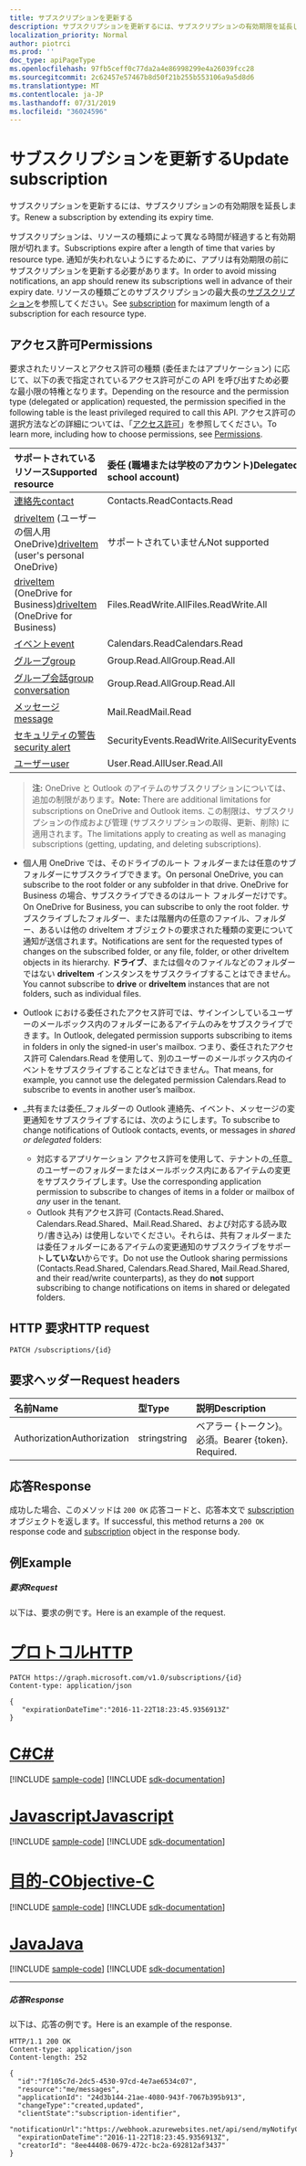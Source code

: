 ```yaml
---
title: サブスクリプションを更新する
description: サブスクリプションを更新するには、サブスクリプションの有効期限を延長します。
localization_priority: Normal
author: piotrci
ms.prod: ''
doc_type: apiPageType
ms.openlocfilehash: 97fb5ceff0c77da2a4e86998299e4a26039fcc28
ms.sourcegitcommit: 2c62457e57467b8d50f21b255b553106a9a5d8d6
ms.translationtype: MT
ms.contentlocale: ja-JP
ms.lasthandoff: 07/31/2019
ms.locfileid: "36024596"
---
```

# <a name="update-subscription"></a><span data-ttu-id="71ace-103">サブスクリプションを更新する</span><span class="sxs-lookup"><span data-stu-id="71ace-103">Update subscription</span></span>

<span data-ttu-id="71ace-104">サブスクリプションを更新するには、サブスクリプションの有効期限を延長します。</span><span class="sxs-lookup"><span data-stu-id="71ace-104">Renew a subscription by extending its expiry time.</span></span>

<span data-ttu-id="71ace-105">サブスクリプションは、リソースの種類によって異なる時間が経過すると有効期限が切れます。</span><span class="sxs-lookup"><span data-stu-id="71ace-105">Subscriptions expire after a length of time that varies by resource type.</span></span> <span data-ttu-id="71ace-106">通知が失われないようにするために、アプリは有効期限の前にサブスクリプションを更新する必要があります。</span><span class="sxs-lookup"><span data-stu-id="71ace-106">In order to avoid missing notifications, an app should renew its subscriptions well in advance of their expiry date.</span></span> <span data-ttu-id="71ace-107">リソースの種類ごとのサブスクリプションの最大長の[サブスクリプション](../resources/subscription.md)を参照してください。</span><span class="sxs-lookup"><span data-stu-id="71ace-107">See [subscription](../resources/subscription.md) for maximum length of a subscription for each resource type.</span></span>

## <a name="permissions"></a><span data-ttu-id="71ace-108">アクセス許可</span><span class="sxs-lookup"><span data-stu-id="71ace-108">Permissions</span></span>

<span data-ttu-id="71ace-109">要求されたリソースとアクセス許可の種類 (委任またはアプリケーション) に応じて、以下の表で指定されているアクセス許可がこの API を呼び出すため必要な最小限の特権となります。</span><span class="sxs-lookup"><span data-stu-id="71ace-109">Depending on the resource and the permission type (delegated or application) requested, the permission specified in the following table is the least privileged required to call this API.</span></span> <span data-ttu-id="71ace-110">アクセス許可の選択方法などの詳細については、「[アクセス許可](/graph/permissions-reference)」を参照してください。</span><span class="sxs-lookup"><span data-stu-id="71ace-110">To learn more, including how to choose permissions, see [Permissions](/graph/permissions-reference).</span></span>

| <span data-ttu-id="71ace-111">サポートされているリソース</span><span class="sxs-lookup"><span data-stu-id="71ace-111">Supported resource</span></span> | <span data-ttu-id="71ace-112">委任 (職場または学校のアカウント)</span><span class="sxs-lookup"><span data-stu-id="71ace-112">Delegated (work or school account)</span></span> | <span data-ttu-id="71ace-113">委任 (個人用 Microsoft アカウント)</span><span class="sxs-lookup"><span data-stu-id="71ace-113">Delegated (personal Microsoft account)</span></span> | <span data-ttu-id="71ace-114">アプリケーション</span><span class="sxs-lookup"><span data-stu-id="71ace-114">Application</span></span> |
|:-----|:-----|:-----|:-----|
|[<span data-ttu-id="71ace-115">連絡先</span><span class="sxs-lookup"><span data-stu-id="71ace-115">contact</span></span>](../resources/contact.md) | <span data-ttu-id="71ace-116">Contacts.Read</span><span class="sxs-lookup"><span data-stu-id="71ace-116">Contacts.Read</span></span> | <span data-ttu-id="71ace-117">Contacts.Read</span><span class="sxs-lookup"><span data-stu-id="71ace-117">Contacts.Read</span></span> | <span data-ttu-id="71ace-118">Contacts.Read</span><span class="sxs-lookup"><span data-stu-id="71ace-118">Contacts.Read</span></span> |
|<span data-ttu-id="71ace-119">[driveItem](../resources/driveitem.md) (ユーザーの個人用 OneDrive)</span><span class="sxs-lookup"><span data-stu-id="71ace-119">[driveItem](../resources/driveitem.md) (user's personal OneDrive)</span></span> | <span data-ttu-id="71ace-120">サポートされていません</span><span class="sxs-lookup"><span data-stu-id="71ace-120">Not supported</span></span> | <span data-ttu-id="71ace-121">Files.ReadWrite</span><span class="sxs-lookup"><span data-stu-id="71ace-121">Files.ReadWrite</span></span> | <span data-ttu-id="71ace-122">サポートされていません</span><span class="sxs-lookup"><span data-stu-id="71ace-122">Not supported</span></span> |
|<span data-ttu-id="71ace-123">[driveItem](../resources/driveitem.md) (OneDrive for Business)</span><span class="sxs-lookup"><span data-stu-id="71ace-123">[driveItem](../resources/driveitem.md) (OneDrive for Business)</span></span> | <span data-ttu-id="71ace-124">Files.ReadWrite.All</span><span class="sxs-lookup"><span data-stu-id="71ace-124">Files.ReadWrite.All</span></span> | <span data-ttu-id="71ace-125">サポートされていません</span><span class="sxs-lookup"><span data-stu-id="71ace-125">Not supported</span></span> | <span data-ttu-id="71ace-126">Files.ReadWrite.All</span><span class="sxs-lookup"><span data-stu-id="71ace-126">Files.ReadWrite.All</span></span> |
|[<span data-ttu-id="71ace-127">イベント</span><span class="sxs-lookup"><span data-stu-id="71ace-127">event</span></span>](../resources/event.md) | <span data-ttu-id="71ace-128">Calendars.Read</span><span class="sxs-lookup"><span data-stu-id="71ace-128">Calendars.Read</span></span> | <span data-ttu-id="71ace-129">Calendars.Read</span><span class="sxs-lookup"><span data-stu-id="71ace-129">Calendars.Read</span></span> | <span data-ttu-id="71ace-130">Calendars.Read</span><span class="sxs-lookup"><span data-stu-id="71ace-130">Calendars.Read</span></span> |
|[<span data-ttu-id="71ace-131">グループ</span><span class="sxs-lookup"><span data-stu-id="71ace-131">group</span></span>](../resources/group.md) | <span data-ttu-id="71ace-132">Group.Read.All</span><span class="sxs-lookup"><span data-stu-id="71ace-132">Group.Read.All</span></span> | <span data-ttu-id="71ace-133">サポート対象外</span><span class="sxs-lookup"><span data-stu-id="71ace-133">Not supported</span></span> | <span data-ttu-id="71ace-134">Group.Read.All</span><span class="sxs-lookup"><span data-stu-id="71ace-134">Group.Read.All</span></span> |
|[<span data-ttu-id="71ace-135">グループ会話</span><span class="sxs-lookup"><span data-stu-id="71ace-135">group conversation</span></span>](../resources/conversation.md) | <span data-ttu-id="71ace-136">Group.Read.All</span><span class="sxs-lookup"><span data-stu-id="71ace-136">Group.Read.All</span></span> | <span data-ttu-id="71ace-137">非サポート</span><span class="sxs-lookup"><span data-stu-id="71ace-137">Not supported</span></span> | <span data-ttu-id="71ace-138">非サポート</span><span class="sxs-lookup"><span data-stu-id="71ace-138">Not supported</span></span> |
|[<span data-ttu-id="71ace-139">メッセージ</span><span class="sxs-lookup"><span data-stu-id="71ace-139">message</span></span>](../resources/message.md) | <span data-ttu-id="71ace-140">Mail.Read</span><span class="sxs-lookup"><span data-stu-id="71ace-140">Mail.Read</span></span> | <span data-ttu-id="71ace-141">Mail.Read</span><span class="sxs-lookup"><span data-stu-id="71ace-141">Mail.Read</span></span> | <span data-ttu-id="71ace-142">Mail.Read</span><span class="sxs-lookup"><span data-stu-id="71ace-142">Mail.Read</span></span> |
|[<span data-ttu-id="71ace-143">セキュリティの警告</span><span class="sxs-lookup"><span data-stu-id="71ace-143">security alert</span></span>](../resources/alert.md) | <span data-ttu-id="71ace-144">SecurityEvents.ReadWrite.All</span><span class="sxs-lookup"><span data-stu-id="71ace-144">SecurityEvents.ReadWrite.All</span></span> | <span data-ttu-id="71ace-145">サポート対象外</span><span class="sxs-lookup"><span data-stu-id="71ace-145">Not supported</span></span> | <span data-ttu-id="71ace-146">SecurityEvents.ReadWrite.All</span><span class="sxs-lookup"><span data-stu-id="71ace-146">SecurityEvents.ReadWrite.All</span></span> |
|[<span data-ttu-id="71ace-147">ユーザー</span><span class="sxs-lookup"><span data-stu-id="71ace-147">user</span></span>](../resources/user.md) | <span data-ttu-id="71ace-148">User.Read.All</span><span class="sxs-lookup"><span data-stu-id="71ace-148">User.Read.All</span></span> | <span data-ttu-id="71ace-149">User.Read.All</span><span class="sxs-lookup"><span data-stu-id="71ace-149">User.Read.All</span></span> | <span data-ttu-id="71ace-150">User.Read.All</span><span class="sxs-lookup"><span data-stu-id="71ace-150">User.Read.All</span></span> |

> <span data-ttu-id="71ace-151">**注:** OneDrive と Outlook のアイテムのサブスクリプションについては、追加の制限があります。</span><span class="sxs-lookup"><span data-stu-id="71ace-151">**Note:** There are additional limitations for subscriptions on OneDrive and Outlook items.</span></span> <span data-ttu-id="71ace-152">この制限は、サブスクリプションの作成および管理 (サブスクリプションの取得、更新、削除) に適用されます。</span><span class="sxs-lookup"><span data-stu-id="71ace-152">The limitations apply to creating as well as managing subscriptions (getting, updating, and deleting subscriptions).</span></span>

- <span data-ttu-id="71ace-153">個人用 OneDrive では、そのドライブのルート フォルダーまたは任意のサブフォルダーにサブスクライブできます。</span><span class="sxs-lookup"><span data-stu-id="71ace-153">On personal OneDrive, you can subscribe to the root folder or any subfolder in that drive.</span></span> <span data-ttu-id="71ace-154">OneDrive for Business の場合、サブスクライブできるのはルート フォルダーだけです。</span><span class="sxs-lookup"><span data-stu-id="71ace-154">On OneDrive for Business, you can subscribe to only the root folder.</span></span> <span data-ttu-id="71ace-155">サブスクライブしたフォルダー、または階層内の任意のファイル、フォルダー、あるいは他の driveItem オブジェクトの要求された種類の変更について通知が送信されます。</span><span class="sxs-lookup"><span data-stu-id="71ace-155">Notifications are sent for the requested types of changes on the subscribed folder, or any file, folder, or other driveItem objects in its hierarchy.</span></span> <span data-ttu-id="71ace-156">**ドライブ**、または個々のファイルなどのフォルダーではない **driveItem** インスタンスをサブスクライブすることはできません。</span><span class="sxs-lookup"><span data-stu-id="71ace-156">You cannot subscribe to **drive** or **driveItem** instances that are not folders, such as individual files.</span></span>

- <span data-ttu-id="71ace-157">Outlook における委任されたアクセス許可では、サインインしているユーザーのメールボックス内のフォルダーにあるアイテムのみをサブスクライブできます。</span><span class="sxs-lookup"><span data-stu-id="71ace-157">In Outlook, delegated permission supports subscribing to items in folders in only the signed-in user's mailbox.</span></span> <span data-ttu-id="71ace-158">つまり、委任されたアクセス許可 Calendars.Read を使用して、別のユーザーのメールボックス内のイベントをサブスクライブすることなどはできません。</span><span class="sxs-lookup"><span data-stu-id="71ace-158">That means, for example, you cannot use the delegated permission Calendars.Read to subscribe to events in another user’s mailbox.</span></span>
- <span data-ttu-id="71ace-159">_共有または委任_フォルダーの Outlook 連絡先、イベント、メッセージの変更通知をサブスクライブするには、次のようにします。</span><span class="sxs-lookup"><span data-stu-id="71ace-159">To subscribe to change notifications of Outlook contacts, events, or messages in _shared or delegated_ folders:</span></span>

  - <span data-ttu-id="71ace-160">対応するアプリケーション アクセス許可を使用して、テナントの_任意_のユーザーのフォルダーまたはメールボックス内にあるアイテムの変更をサブスクライブします。</span><span class="sxs-lookup"><span data-stu-id="71ace-160">Use the corresponding application permission to subscribe to changes of items in a folder or mailbox of _any_ user in the tenant.</span></span>
  - <span data-ttu-id="71ace-161">Outlook 共有アクセス許可 (Contacts.Read.Shared、Calendars.Read.Shared、Mail.Read.Shared、および対応する読み取り/書き込み) は使用しないでください。それらは、共有フォルダーまたは委任フォルダーにあるアイテムの変更通知のサブスクライブをサポート**していない**からです。</span><span class="sxs-lookup"><span data-stu-id="71ace-161">Do not use the Outlook sharing permissions (Contacts.Read.Shared, Calendars.Read.Shared, Mail.Read.Shared, and their read/write counterparts), as they do **not** support subscribing to change notifications on items in shared or delegated folders.</span></span>


## <a name="http-request"></a><span data-ttu-id="71ace-162">HTTP 要求</span><span class="sxs-lookup"><span data-stu-id="71ace-162">HTTP request</span></span>

<!-- { "blockType": "ignored" } -->

```http
PATCH /subscriptions/{id}
```

## <a name="request-headers"></a><span data-ttu-id="71ace-163">要求ヘッダー</span><span class="sxs-lookup"><span data-stu-id="71ace-163">Request headers</span></span>

| <span data-ttu-id="71ace-164">名前</span><span class="sxs-lookup"><span data-stu-id="71ace-164">Name</span></span>       | <span data-ttu-id="71ace-165">型</span><span class="sxs-lookup"><span data-stu-id="71ace-165">Type</span></span> | <span data-ttu-id="71ace-166">説明</span><span class="sxs-lookup"><span data-stu-id="71ace-166">Description</span></span>|
|:-----------|:------|:----------|
| <span data-ttu-id="71ace-167">Authorization</span><span class="sxs-lookup"><span data-stu-id="71ace-167">Authorization</span></span>  | <span data-ttu-id="71ace-168">string</span><span class="sxs-lookup"><span data-stu-id="71ace-168">string</span></span>  | <span data-ttu-id="71ace-p106">ベアラー {トークン}。必須。</span><span class="sxs-lookup"><span data-stu-id="71ace-p106">Bearer {token}. Required.</span></span> |

## <a name="response"></a><span data-ttu-id="71ace-171">応答</span><span class="sxs-lookup"><span data-stu-id="71ace-171">Response</span></span>

<span data-ttu-id="71ace-172">成功した場合、このメソッドは `200 OK` 応答コードと、応答本文で [subscription](../resources/subscription.md) オブジェクトを返します。</span><span class="sxs-lookup"><span data-stu-id="71ace-172">If successful, this method returns a `200 OK` response code and [subscription](../resources/subscription.md) object in the response body.</span></span>

## <a name="example"></a><span data-ttu-id="71ace-173">例</span><span class="sxs-lookup"><span data-stu-id="71ace-173">Example</span></span>

##### <a name="request"></a><span data-ttu-id="71ace-174">要求</span><span class="sxs-lookup"><span data-stu-id="71ace-174">Request</span></span>

<span data-ttu-id="71ace-175">以下は、要求の例です。</span><span class="sxs-lookup"><span data-stu-id="71ace-175">Here is an example of the request.</span></span>

# <a name="httptabhttp"></a>[<span data-ttu-id="71ace-176">プロトコル</span><span class="sxs-lookup"><span data-stu-id="71ace-176">HTTP</span></span>](#tab/http)
<!-- {
  "blockType": "request",
  "name": "update_subscription"
}-->

```http
PATCH https://graph.microsoft.com/v1.0/subscriptions/{id}
Content-type: application/json

{
   "expirationDateTime":"2016-11-22T18:23:45.9356913Z"
}
```
# <a name="ctabcsharp"></a>[<span data-ttu-id="71ace-177">C#</span><span class="sxs-lookup"><span data-stu-id="71ace-177">C#</span></span>](#tab/csharp)
[!INCLUDE [sample-code](../includes/snippets/csharp/update-subscription-csharp-snippets.md)]
[!INCLUDE [sdk-documentation](../includes/snippets/snippets-sdk-documentation-link.md)]

# <a name="javascripttabjavascript"></a>[<span data-ttu-id="71ace-178">Javascript</span><span class="sxs-lookup"><span data-stu-id="71ace-178">Javascript</span></span>](#tab/javascript)
[!INCLUDE [sample-code](../includes/snippets/javascript/update-subscription-javascript-snippets.md)]
[!INCLUDE [sdk-documentation](../includes/snippets/snippets-sdk-documentation-link.md)]

# <a name="objective-ctabobjc"></a>[<span data-ttu-id="71ace-179">目的-C</span><span class="sxs-lookup"><span data-stu-id="71ace-179">Objective-C</span></span>](#tab/objc)
[!INCLUDE [sample-code](../includes/snippets/objc/update-subscription-objc-snippets.md)]
[!INCLUDE [sdk-documentation](../includes/snippets/snippets-sdk-documentation-link.md)]

# <a name="javatabjava"></a>[<span data-ttu-id="71ace-180">Java</span><span class="sxs-lookup"><span data-stu-id="71ace-180">Java</span></span>](#tab/java)
[!INCLUDE [sample-code](../includes/snippets/java/update-subscription-java-snippets.md)]
[!INCLUDE [sdk-documentation](../includes/snippets/snippets-sdk-documentation-link.md)]

---


##### <a name="response"></a><span data-ttu-id="71ace-181">応答</span><span class="sxs-lookup"><span data-stu-id="71ace-181">Response</span></span>

<span data-ttu-id="71ace-182">以下は、応答の例です。</span><span class="sxs-lookup"><span data-stu-id="71ace-182">Here is an example of the response.</span></span>
<!-- {
  "blockType": "response",
  "truncated": false,
  "@odata.type": "microsoft.graph.subscription"
} -->

```http
HTTP/1.1 200 OK
Content-type: application/json
Content-length: 252

{
  "id":"7f105c7d-2dc5-4530-97cd-4e7ae6534c07",
  "resource":"me/messages",
  "applicationId": "24d3b144-21ae-4080-943f-7067b395b913",
  "changeType":"created,updated",
  "clientState":"subscription-identifier",
  "notificationUrl":"https://webhook.azurewebsites.net/api/send/myNotifyClient",
  "expirationDateTime":"2016-11-22T18:23:45.9356913Z",
  "creatorId": "8ee44408-0679-472c-bc2a-692812af3437"
}
```

<!-- {
  "type": "#page.annotation",
  "description": "Update subscription",
  "keywords": "",
  "section": "documentation",
  "tocPath": "",
  "suppressions": [
  ]
}-->

